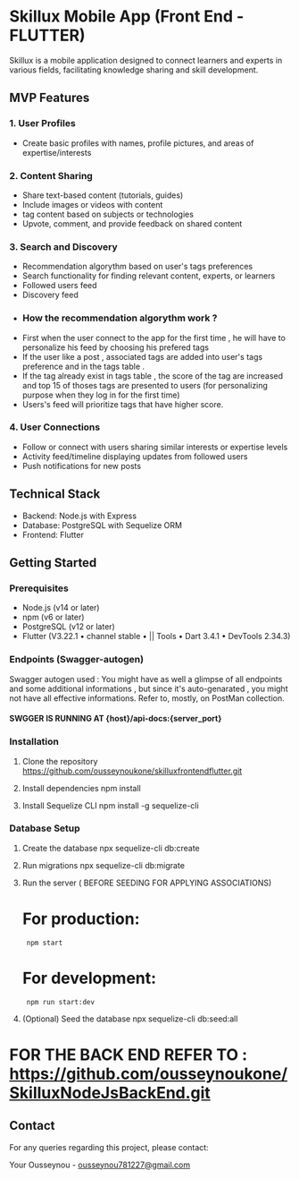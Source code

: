 # Skillux Mobile App (Front End - FLUTTER)

Skillux is a mobile application designed to connect learners and experts in various fields, facilitating knowledge sharing and skill development.

## MVP Features

### 1. User Profiles
- Create basic profiles with names, profile pictures, and areas of expertise/interests

### 2. Content Sharing
- Share text-based content (tutorials, guides)
- Include images or videos with content
- tag content based on subjects or technologies
- Upvote, comment, and provide feedback on shared content

### 3. Search and Discovery
- Recommendation algorythm based on user's tags preferences
- Search functionality for finding relevant content, experts, or learners
- Followed users feed
- Discovery feed
- ### How the recommendation algorythm work ?
- First when the user connect to the app for the first time , he will have to personalize his feed by choosing his prefered tags 
- If the user like a post , associated tags are added into user's tags preference and in the tags table .
- If the tag already exist in tags table , the score of the tag are increased and top 15 of thoses tags are presented to users (for personalizing purpose when they log in for the first time)
- Users's feed will prioritize tags that have higher score. 



### 4. User Connections
- Follow or connect with users sharing similar interests or expertise levels
- Activity feed/timeline displaying updates from followed users
- Push notifications for new posts

## Technical Stack

- Backend: Node.js with Express
- Database: PostgreSQL with Sequelize ORM
- Frontend: Flutter

## Getting Started

### Prerequisites

- Node.js (v14 or later)
- npm (v6 or later)
- PostgreSQL (v12 or later)
- Flutter (V3.22.1 • channel stable • || Tools • Dart 3.4.1 • DevTools 2.34.3)

### Endpoints (Swagger-autogen)
Swagger autogen used : You might have as well a glimpse of all endpoints and some additional informations , but since it's auto-genarated , you might not have all effective informations. Refer to, mostly, on  PostMan collection.

#### SWGGER IS RUNNING AT  {host}/api-docs:{server_port}




### Installation

1. Clone the repository
    https://github.com/ousseynoukone/skilluxfrontendflutter.git

2. Install dependencies
        npm install

3. Install Sequelize CLI 
        npm install -g sequelize-cli

### Database Setup

1. Create the database
        npx sequelize-cli db:create

2. Run migrations
        npx sequelize-cli db:migrate

3. Run the server ( BEFORE SEEDING FOR APPLYING ASSOCIATIONS)
    # For production:
        npm start
    # For development:
        npm run start:dev

4. (Optional) Seed the database
        npx sequelize-cli db:seed:all
   

# FOR THE BACK END REFER TO : https://github.com/ousseynoukone/SkilluxNodeJsBackEnd.git




## Contact

For any queries regarding this project, please contact:

Your Ousseynou - ousseynou781227@gmail.com
